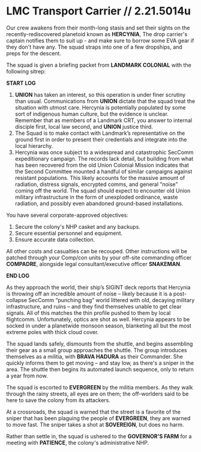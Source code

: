 # LMC Transport Carrier // 2.21.5014u
Our crew awakens from their month-long stasis and set their sights on the recently-rediscovered planetoid known as **HERCYNIA**, The drop carrier's captain notifies them to suit up - and make sure to borrow some EVA gear if they don't have any. The squad straps into one of a few dropships, and preps for the descent.

The squad is given a briefing packet from **LANDMARK COLONIAL** with the following sitrep: 

**START LOG**

1. **UNION** has taken an interest, so this operation is under finer scrutiny than usual. Communications from **UNION** dictate that the squad treat the situation with utmost care. Hercynia is potentially populated by some sort of indigenous human culture, but the evidence is unclear. Remember that as members of a Landmark CRT, you answer to internal disciple first, local law second, and **UNION** justice third.
2. The Squad is to make contact with Landmark’s representative on the ground first in order to present their credentials and integrate into the local hierarchy.
3. Hercynia was once subject to a widespread and catastrophic SecComm expeditionary campaign. The records lack detail, but building from what has been recovered from the old Union Colonial Mission indicates that the Second Committee mounted a handful of similar campaigns against resistant populations. This likely accounts for the massive amount of radiation, distress signals, encrypted comms, and general “noise” coming off the world. The squad should expect to encounter old Union military infrastructure in the form of unexploded ordinance, waste radiation, and possibly even abandoned ground-based installations.

You have several corporate-approved objectives:
1. Secure the colony's NHP casket and any backups.
2. Secure essential personnel and equipment.
3. Ensure accurate data collection.

All other costs and casualties can be recouped.
Other instructions will be patched through your Comp/con units by your off-site commanding officer **COMPADRE**, alongside legal consultant/executive officer **SNAKEMAN**.

**END LOG**

As they approach the world, their ship’s SIGINT deck reports that Hercynia is throwing off an incredible amount of noise – likely because it is a post-collapse SecComm “punching bag” world littered with old, decaying military infrastructure, and ruins – and they find themselves unable to get clear signals. All of this matches the thin profile pushed to them by local flightcomm. Unfortunately, optics are shot as well. Hercynia appears to be socked in under a planetwide monsoon season, blanketing all but the most extreme poles with thick cloud cover.

The squad lands safely, dismounts from the shuttle, and begins assembling their gear as a small group approaches the shuttle. The group introduces themselves as a militia, with **BRAVA HADURA** as their Commander. She quickly informs them to get moving – and stay low, as there's a sniper in the area. The shuttle then begins its automated launch sequence, only to return a year from now.

The squad is escorted to **EVERGREEN** by the militia members. As they walk through the rainy streets, all eyes are on them; the off-worlders said to be here to save the colony from its attackers.

At a crossroads, the squad is warned that the street is a favorite of the sniper that has been plaguing the people of **EVERGREEN**, they are warned to move fast. The sniper takes a shot at **SOVEREIGN**, but does no harm. 

Rather than settle in, the squad is ushered to the **GOVERNOR'S FARM** for a meeting with **PATIENCE**, the colony's administrative NHP. 